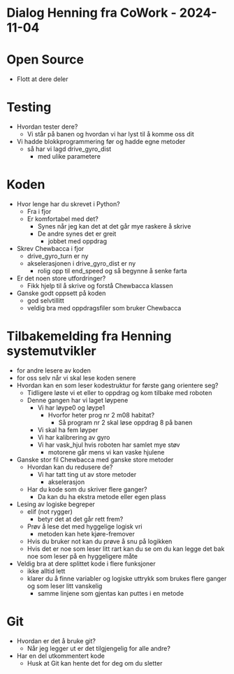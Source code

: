 # Dialog Henning fra CoWork - 2024-11-04

# Open Source

* Flott at dere deler

# Testing

* Hvordan tester dere?
	* Vi står på banen og hvordan vi har lyst til å komme oss dit
* Vi hadde blokkprogrammering før og hadde egne metoder
	* så har vi lagd drive_gyro_dist
		* med ulike parametere

# Koden

* Hvor lenge har du skrevet i Python?
	* Fra i fjor
	* Er komfortabel med det?
		* Synes når jeg kan det at det går mye raskere å skrive
		* De andre synes det er greit
			* jobbet med oppdrag
* Skrev Chewbacca i fjor
	* drive_gyro_turn er ny
	* akselerasjonen i drive_gyro_dist er ny
		* rolig opp til end_speed og så begynne å senke farta
* Er det noen store utfordringer?
	* Fikk hjelp til å skrive og forstå Chewbacca klassen
* Ganske godt oppsett på koden
	* god selvtillitt
	* veldig bra med oppdragsfiler som bruker Chewbacca

# Tilbakemelding fra Henning systemutvikler

* for andre lesere av koden
* for oss selv når vi skal lese koden senere
* Hvordan kan en som leser kodestruktur for første gang orientere seg?
	* Tidligere løste vi et eller to oppdrag og kom tilbake med roboten
	* Denne gangen har vi laget løypene
		* Vi har løype0 og løype1
			* Hvorfor heter prog nr 2 m08 habitat?
				* Så program nr 2 skal løse oppdrag 8 på banen
		* Vi skal ha fem løyper
		* Vi har kalibrering av gyro
		* Vi har vask_hjul hvis roboten har samlet mye støv
			* motorene går mens vi kan vaske hjulene
* Ganske stor fil Chewbacca med ganske store metoder
	* Hvordan kan du redusere de?
		* Vi har tatt ting ut av store metoder
			* akselerasjon
	* Har du kode som du skriver flere ganger?
		* Da kan du ha ekstra metode eller egen plass
* Lesing av logiske begreper
	* elif (not rygger)
		* betyr det at det går rett frem?
	* Prøv å lese det med hyggelige logisk vri
		* metoden kan hete kjøre-fremover
	* Hvis du bruker not kan du prøve å snu på logikken
	* Hvis det er noe som leser litt rart kan du se om du kan legge det bak noe som leser på en hyggeligere måte
* Veldig bra at dere splittet kode i flere funksjoner
	* ikke alltid lett
	* klarer du å finne variabler og logiske uttrykk som brukes flere ganger og som leser litt vanskelig
		* samme linjene som gjentas kan puttes i en metode

# Git

* Hvordan er det å bruke git?
	* Når jeg legger ut er det tilgjengelig for alle andre?
* Har en del utkommentert kode
	* Husk at Git kan hente det for deg om du sletter
